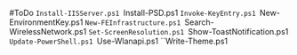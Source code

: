 #ToDo
``Install-IISServer.ps1
``Install-PSD.ps1
``Invoke-KeyEntry.ps1
``New-EnvironmentKey.ps1
``New-FEInfrastructure.ps1
``Search-WirelessNetwork.ps1
``Set-ScreenResolution.ps1
``Show-ToastNotification.ps1
``Update-PowerShell.ps1
``Use-Wlanapi.ps1
``Write-Theme.ps1
